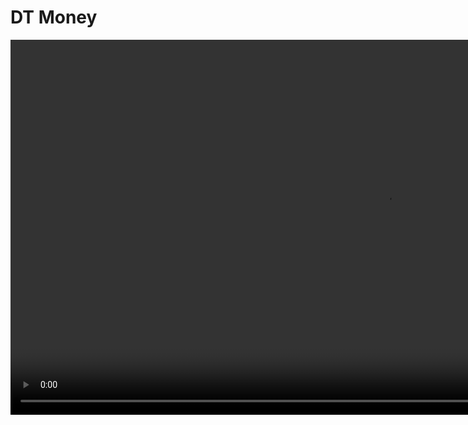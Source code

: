 # DT Money

<video height="600" muted autoplay controls>
    <source src="docs/dtmoney_preview.mp4" type="video/mp4">
</video>
